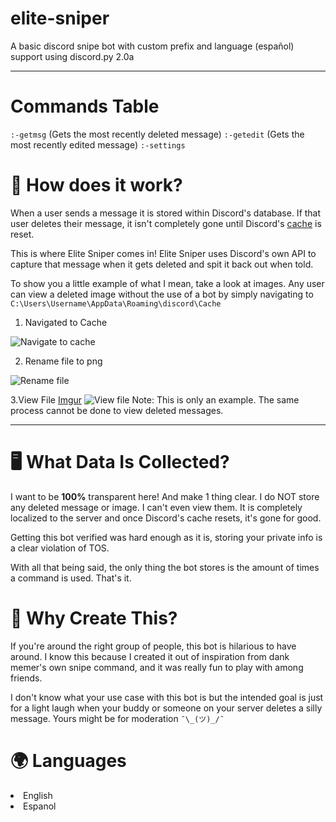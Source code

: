 # elite-sniper
A basic discord snipe bot with custom prefix and language (español) support using discord.py 2.0a
<hr>


# Commands Table #
`:-getmsg`
(Gets the most recently deleted message)
`:-getedit`
(Gets the most recently edited message)
`:-settings`


<h1> 🤔 How does it work? </h1>

When a user sends a message it is stored within Discord's database.
If that user deletes their message, it isn't completely gone until Discord's [cache](https://en.wikipedia.org/wiki/Cache_(computing)) is reset.

This is where Elite Sniper comes in! Elite Sniper uses Discord's own API to capture that message when it gets deleted and spit it back out when told.

To show you a little example of what I mean, take a look at images.
Any user can view a deleted image without the use of a bot by simply
navigating to `C:\Users\Username\AppData\Roaming\discord\Cache`

1. Navigated to Cache
<img src="https://imgur.com/9rZ0i5O.png" title="Navigate to cache"/>

2. Rename file to png
<img src="https://imgur.com/LFlFwwW.png" title="Rename file"/>

3.View File
[Imgur](https://imgur.com/DbLYoVg)
<img src="https://imgur.com/DbLYoVg.png" title="View file"/>
Note: This is only an example. The same process cannot be done to view
deleted messages.

<hr>

<h1> 🖥️ What Data Is Collected? </h1>

I want to be **100%** transparent here! And make 1 thing clear.
I do NOT store any deleted message or image. I can't even view them. It is completely localized to the server and once Discord's cache resets, it's gone for good.

Getting this bot verified was hard enough as it is, storing your private info is a clear violation of TOS.

With all that being said, the only thing the bot stores is the amount of times a command is used. That's it.


<h1> 🤨 Why Create This? </h1>

If you're around the right group of people, this bot is hilarious to have around. I know this because I created it out of inspiration from dank memer's own snipe command, and it was really fun to play with among friends.

I don't know what your use case with this bot is but the intended goal is just for a light laugh when your buddy or someone on your server deletes a silly message. Yours might be for moderation `¯\_(ツ)_/¯`



<h1>🌍 Languages</h1>

<li>English</li>
<li>Espanol</li>

